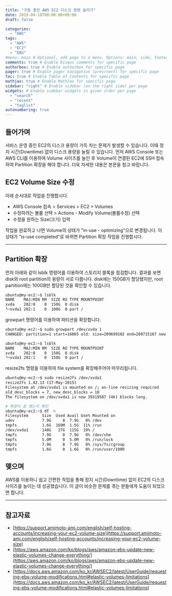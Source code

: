 ```yaml
---
title: "구동 중인 AWS EC2 디스크 용량 늘리기"
date: 2019-04-18T00:00:00+09:00
draft: false

categories:
  - "AWS"
tags:
  - "AWS"
  - "EC2"
  - "EBS"
#menu: main # Optional, add page to a menu. Options: main, side, footer
comments: true # Enable Disqus comments for specific page
authorbox: true # Enable authorbox for specific page
pager: true # Enable pager navigation (prev/next) for specific page
toc: true # Enable Table of Contents for specific page
mathjax: true # Enable MathJax for specific page
sidebar: "right" # Enable sidebar (on the right side) per page
widgets: # Enable sidebar widgets in given order per page
  - "search"
  - "recent"
  - "taglist"
autonumbering: true
---
```


## 들어가며

서비스 운영 중인 EC2의 디스크 용량이 가득 차는 문제가 발생할 수 있습니다. 이때 정지 시간(Downtime) 없이 디스크 용량을 늘릴 수 있습니다. 먼저 AWS Console 또는 AWS CLI를 이용하여 Volume 사이즈를 늘인 후 Volume이 연결된 EC2에 SSH 접속하여 Partition 확장을 해야 합니다. 더욱 자세한 내용은 본문을 참고 바랍니다.

## EC2 Volume Size 수정
아래 순서대로 작업을 진행합시다.
- AWS Console 접속 > Services > EC2 > Volumes 
- 수정하려는 볼륨 선택 > Actions - Modify Volume(볼륨수정) 선택 
- 수정을 원하는 Size(크기) 입력

작업을 완료하고 나면 Volume의 상태가 "in-use - optimizing"으로 변경됩니다. 이 상태가 "is-use completed"로 바뀌면 Partition 확장 작업을 진행합시다.

---

## Partition 확장

  먼저 아래와 같이 lsblk 명령어를 이용하여 스토리지 블록을 점검합니다. 결과를 보면 disk와 root partition의 용량이 서로 다릅니다. disk에는 150GB가 할당됐지만, root partition에는 100GB만 할당된 것을 확인할 수 있습니다.

```bash
ubuntu@my-ec2:~$ lsblk
NAME    MAJ:MIN RM  SIZE RO TYPE MOUNTPOINT
xvda    202:0    0  150G  0 disk 
└─xvda1 202:1    0  100G  0 part /
```

  growpart 명령어를 이용하여 파티션을 확장합니다.

```bash
ubuntu@my-ec2:~$ sudo growpart /dev/xvda 1
CHANGED: partition=1 start=16065 old: size=209699102 end=209715167 new: size=314556702,end=314572767

ubuntu@my-ec2:~$ lsblk
NAME    MAJ:MIN RM  SIZE RO TYPE MOUNTPOINT
xvda    202:0    0  150G  0 disk 
└─xvda1 202:1    0  150G  0 part /
```

  resize2fs 명령을 이용하여 file system을 확장해주어야 마무리됩니다.

```bash
ubuntu@my-ec2:~$ sudo resize2fs /dev/xvda1
resize2fs 1.42.13 (17-May-2015)
Filesystem at /dev/xvda1 is mounted on /; on-line resizing required
old_desc_blocks = 7, new_desc_blocks = 10
The filesystem on /dev/xvda1 is now 39319587 (4k) blocks long.

# 확장이 잘 됐는지 확인
ubuntu@my-ec2:~$ df -h
Filesystem      Size  Used Avail Use% Mounted on
udev            7.9G     0  7.9G   0% /dev
tmpfs           1.6G  169M  1.5G  11% /run
/dev/xvda1      148G   27G  115G  19% /
tmpfs           7.9G     0  7.9G   0% /dev/shm
tmpfs           5.0M     0  5.0M   0% /run/lock
tmpfs           7.9G     0  7.9G   0% /sys/fs/cgroup
tmpfs           1.6G     0  1.6G   0% /run/user/1000
```

## 맺으며

  AWS를 이용하니 쉽고 간편한 작업을 통해 정지 시간(Downtime) 없이 EC2의 디스크 사이즈를 늘이는 데 성공했습니다. 이 글이 비슷한 문제를 겪는 분들에게 도움이 되었으면 합니다.
  
---

## 참고자료
- [https://support.amimoto-ami.com/english/self-hosting-accounts/increasing-your-ec2-volume-size](https://support.amimoto-ami.com/english/self-hosting-accounts/increasing-your-ec2-volume-size)
- [https://aws.amazon.com/ko/blogs/aws/amazon-ebs-update-new-elastic-volumes-change-everything/](https://aws.amazon.com/ko/blogs/aws/amazon-ebs-update-new-elastic-volumes-change-everything/)
- [https://docs.aws.amazon.com/ko_kr/AWSEC2/latest/UserGuide/requesting-ebs-volume-modifications.html#elastic-volumes-limitations](https://docs.aws.amazon.com/ko_kr/AWSEC2/latest/UserGuide/requesting-ebs-volume-modifications.html#elastic-volumes-limitations)

